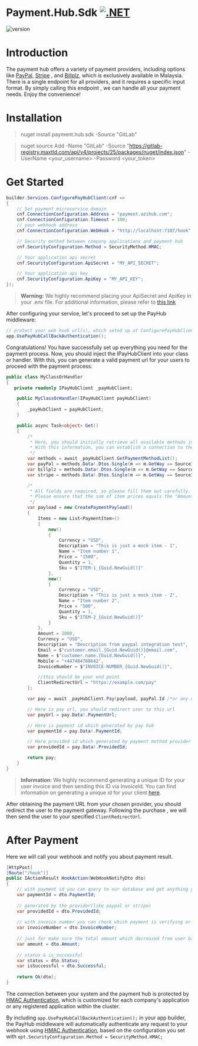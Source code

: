 # Payment.Hub.Sdk  [![.NET](https://img.shields.io/badge/--512BD4?logo=.net&logoColor=ffffff)](https://dotnet.microsoft.com/)

![version](https://img.shields.io/badge/version-1.0.0-blue)

# Introduction

The payment hub offers a variety of payment providers,
including options like [PayPal](https://paypal.com), [Stripe](https://Stripe.com)
, and [Billplz](https://Billplz.com),
which is exclusively available in Malaysia. There is a single endpoint
for all providers, and it requires a specific input format.
By simply calling this endpoint
, we can handle all your payment needs. Enjoy the convenience!

# Installation

> nuget install payment.hub.sdk -Source "GitLab"

> nuget source Add -Name "GitLab"
> -Source "https://gitlab-registry.maxtld.com/api/v4/projects/25/packages/nuget/index.json" -UserName <your_username>
> -Password <your_token>

# Get Started

```csharp
builder.Services.ConfigurePayHubClient(cnf =>
{
    // Set payment microservice domain
    cnf.ConnectionConfiguration.Address = "payment.azihub.com";
    cnf.ConnectionConfiguration.Timeout = 100;
    // your webhook address
    cnf.ConnectionConfiguration.WebHook = "http://localhost:7107/hook";

    // Security method between company applications and payment hub
    cnf.SecurityConfiguration.Method = SecurityMethod.HMAC;

    // Your application api secret
    cnf.SecurityConfiguration.ApiSecret = "MY_API_SECRET";

    // Your application api key
    cnf.SecurityConfiguration.ApiKey = "MY_API_KEY";
});

```

> **Warning:** We highly recommend placing your ApiSecret and ApiKey in your .env file.
> For additional information, please refer to [this link](https://en.wikipedia.org/wiki/Environment_variable)



After configuring your service, let's proceed to set up the PayHub middleware:

```csharp
// protect your web hook url(s), which seted up at ConfigurePayHubClient
app.UsePayHubCallBackAuthentication();
```

Congratulations! You have successfully set up everything you need for the payment
process.
Now, you should inject the IPayHubClient into your class or handler. With this,
you can generate a valid payment url for your users to proceed with the payment process:

```csharp
public class MyClassOrHandler
{
   private readonly IPayHubClient _payHubClient;

    public MyClassOrHandler(IPayHubClient payHubClient)
    {
        _payHubClient = payHubClient;
    }

    public async Task<object> Get()
    {
        /*
         * Here, you should initially retrieve all available methods in the hub.
         * With this information, you can establish a connection to the hub and make a payment using a specific payment method.
         */
        var methods = await _payHubClient.GetPaymentMethodList();
        var payPal = methods.Data!.Dtos.Single(m => m.GetWay == SourceImplementedGetWay.Paypal);
        var billplz = methods.Data!.Dtos.Single(m => m.GetWay == SourceImplementedGetWay.Billplz);
        var stripe = methods.Data!.Dtos.Single(m => m.GetWay == SourceImplementedGetWay.Stripe);

        /*
         * All fields are required, so please fill them out carefully.
         * Please ensure that the sum of item prices equals the "Amount" property.
         */
        var payload = new CreatePaymentPayload()
        {
            Items = new List<PaymentItem>()
            {
                new()
                {
                    Currency = "USD",
                    Description = "This is just a mock item - 1",
                    Name = "Item number 1",
                    Price = "1500",
                    Quantity = 1,
                    Sku = $"ITEM-1_{Guid.NewGuid()}"
                },
                new()
                {
                    Currency = "USD",
                    Description = "This is just a mock item - 2",
                    Name = "Item number 2",
                    Price = "500",
                    Quantity = 1,
                    Sku = $"ITEM-2_{Guid.NewGuid()}"
                }
            },
            Amount = 2000,
            Currency = "USD",
            Description = "Description from paypal integration test",
            Email = $"customer.email.{Guid.NewGuid()}@email.com",
            Name = $"customer.name.{Guid.NewGuid()}",
            Mobile = "+447404788642",
            InvoiceNumber = $"INVOICE-NUMBER_{Guid.NewGuid()}",

            //this should be your end point
            ClientRedirectUrl = "https://example.com/pay"
        };

        var pay = await _payHubClient.Pay(payload, payPal.Id /*or any other method id*/);

        // Here is pay url, you should redirect user to this url
        var payUrl = pay.Data!.PaymentUrl;

        // Here is payment id which generated by pay hub
        var paymentId = pay.Data!.PaymentId;

        // Here provided id which generated by payment method provider
        var providedId = pay.Data!.ProvidedId;

        return pay;
    }
}
```

> **Information:** We highly recommend generating a unique ID for your user invoice and then sending this ID via
> InvoiceId.
> You can find information on generating a unique id for your
> client [here](https://en.wikipedia.org/wiki/Universally_unique_identifier).


After obtaining the payment URL from your chosen provider,
you should redirect the user to the payment gateway. Following the purchase
, we will then send the user to your specified ``ClientRedirectUrl``.

# After Payment

Here we will call your webhook and notify you about payment result.

```csharp
[HttpPost]
[Route("/hook")]
public IActionResult HookAction(WebHookNotifyDto dto)
{
    // with payment id you can query to our database and get anything you need according to the payment
    var paymentId = dto.PaymentId;
    
    // generated by the provider(like paypal or stripe)
    var providedId = dto.ProvidedId;
    
    // with invoice number you can check which payment is verifying or rejecting
    var invoiceNumber = dto.InvoiceNumber;
    
    // just for make sure the total amount which decreased from user bank account is same with what you expected
    var amount = dto.Amount;
    
    // status & is_successful
    var status = dto.Status;
    var isSuccessful = dto.Successful;
    
    return Ok(dto);
}
```

The connection between your system and the payment hub is protected
by [HMAC Authentication](https://en.wikipedia.org/wiki/HMAC), which is customized for each company's
application or any registered application within the cluster.

By including ``app.UsePayHubCallBackAuthentication();`` in your app builder,
the PayHub middleware will automatically authenticate any request to your webhook using
[HMAC Authentication](https://en.wikipedia.org/wiki/HMAC),
based on the configuration you set with
``opt.SecurityConfiguration.Method = SecurityMethod.HMAC;``




